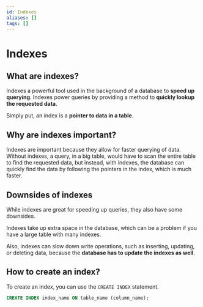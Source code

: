 ```yaml
---
id: Indexes
aliases: []
tags: []
---
```


# Indexes

## What are indexes?

Indexes a powerful tool used in the background of a database to **speed up querying**. Indexes power queries by providing a method to **quickly lookup the requested data**.

Simply put, an index is a **pointer to data in a table**.

## Why are indexes important?

Indexes are important because they allow for faster querying of data. Without indexes, a query, in a big table, would have to scan the entire table to find the requested data, but instead, with indexes, the database can quickly find the data by following the pointers in the index, which is much faster.

## Downsides of indexes

While indexes are great for speeding up queries, they also have some downsides.

Indexes take up extra space in the database, which can be a problem if you have a large table with many indexes.

Also, indexes can slow down write operations, such as inserting, updating, or deleting data, because the **database has to update the indexes as well**.

## How to create an index?

To create an index, you can use the `CREATE INDEX` statement. 

```sql
CREATE INDEX index_name ON table_name (column_name);
```

